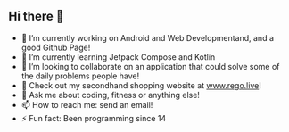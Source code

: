## Hi there 👋

<!--
**JakobGokpinar/JakobGokpinar** is a ✨ _special_ ✨ repository because its `README.md` (this file) appears on your GitHub profile.

Here are some ideas to get you started:
-->
- 🔭 I’m currently working on Android and Web Developmentand, and a good Github Page!
- 🌱 I’m currently learning Jetpack Compose and Kotlin
- 👯 I’m looking to collaborate on an application that could solve some of the daily problems people have!
- 🤔 Check out my secondhand shopping website at www.rego.live!
- 💬 Ask me about coding, fitness or anything else!
- 📫 How to reach me: send an email!
- ⚡ Fun fact: Been programming since 14
